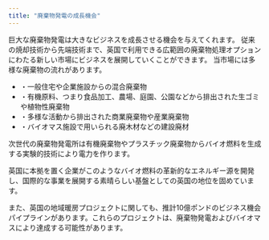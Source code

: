 ```yaml
---
title: "廃棄物発電の成長機会"
---
```

巨大な廃棄物発電は大きなビジネスを成長させる機会を与えてくれます。
従来の焼却技術から先端技術まで、英国で利用できる広範囲の廃棄物処理オプションにわたる新しい市場にビジネスを展開していくことができます。
当市場には多様な廃棄物の流れがあります。


- ・一般住宅や企業施設からの混合廃棄物
- ・有機原料、つまり食品加工、農場、庭園、公園などから排出された生ゴミや植物性廃棄物
- ・多様な活動から排出された商業廃棄物や産業廃棄物
- ・バイオマス施設で用いられる廃木材などの建設廃材

次世代の廃棄物発電所は有機廃棄物やプラスチック廃棄物からバイオ燃料を生成する実験的技術により電力を作ります。

英国に本拠を置く企業がこのようなバイオ燃料の革新的なエネルギー源を開発し、国際的な事業を展開する素晴らしい基盤としての英国の地位を固めています。

また、英国の地域暖房プロジェクトに関しても、推計10億ポンドのビジネス機会パイプラインがあります。これらのプロジェクトは、廃棄物発電およびバイオマスにより達成する可能性があります。
